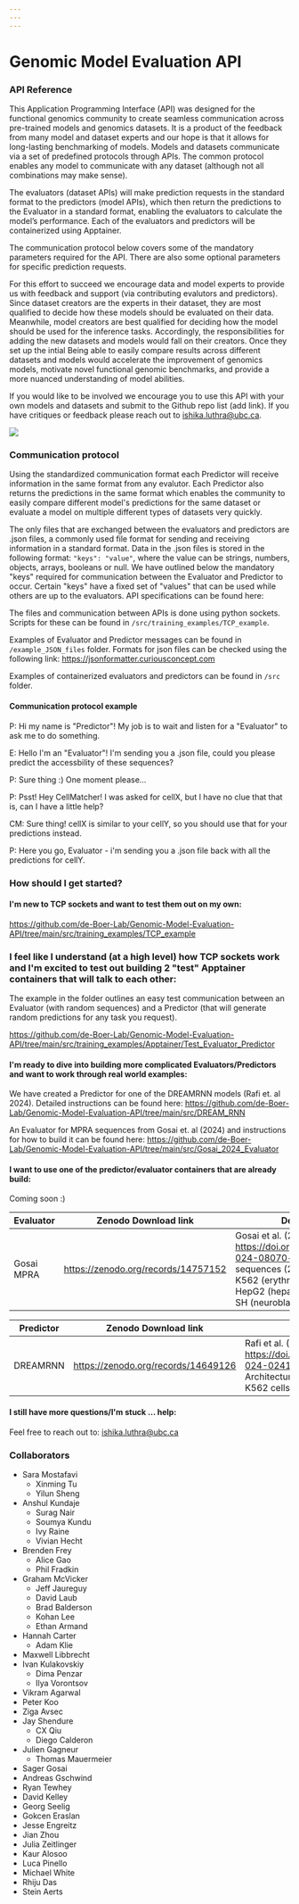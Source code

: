 ```yaml
---
---
---
```


# Genomic Model Evaluation API

### API Reference

This Application Programming Interface (API) was designed for the functional genomics community to create seamless communication across pre-trained models and genomics datasets. It is a product of the feedback from many model and dataset experts and our hope is that it allows for long-lasting benchmarking of models. Models and datasets communicate via a set of predefined protocols through APIs. The common protocol enables any model to communicate with any dataset (although not all combinations may make sense).

The evaluators (dataset APIs) will make prediction requests in the standard format to the predictors (model APIs), which then return the predictions to the Evaluator in a standard format, enabling the evaluators to calculate the model’s performance. Each of the evaluators and predictors will be containerized using Apptainer.

The communication protocol below covers some of the mandatory parameters required for the API. There are also some optional parameters for specific prediction requests. 

For this effort to succeed we encourage data and model experts to provide us with feedback and support (via contributing evalutors and predictors). Since dataset creators are the experts in their dataset, they are most qualified to decide how these models should be evaluated on their data. Meanwhile, model creators are best qualified for deciding how the model should be used for the inference tasks. Accordingly, the responsibilities for adding the new datasets and models would fall on their creators. Once they set up the intial Being able to easily compare results across different datasets and models would accelerate the improvement of genomics models, motivate novel functional genomic benchmarks, and provide a more nuanced understanding of model abilities.

If you would like to be involved we encourage you to use this API with your own models and datasets and submit to the Github repo list (add link). If you have critiques or feedback please reach out to [ishika.luthra\@ubc.ca](mailto:ishika.luthra@ubc.ca). 

![](./src/API_V2.png)

### Communication protocol

Using the standardized communication format each Predictor will receive information in the same format from any evalutor. Each Predictor also returns the predictions in the same format which enables the community to easily compare different model's predictions for the same dataset or evaluate a model on multiple different types of datasets very quickly. 

The only files that are exchanged between the evaluators and predictors are .json files, a commonly used file format for sending and receiving information in a standard format. Data in the .json files is stored in the following format: `"keys": "value"`, where the value can be strings, numbers, objects, arrays, booleans or null. We have outlined below the mandatory "keys" required for communication between the Evaluator and Predictor to occur. Certain "keys" have a fixed set of "values" that can be used while others are up to the evaluators. API specifications can be found here: 

The files and communication between APIs is done using python sockets. Scripts for these can be found in `/src/training_examples/TCP_example`.

Examples of Evaluator and Predictor messages can be found in `/example_JSON_files` folder. Formats for json files can be checked using the following link: https://jsonformatter.curiousconcept.com

Examples of containerized evaluators and predictors can be found in `/src` folder. 

#### Communication protocol example

P: Hi my name is "Predictor"! My job is to wait and listen for a "Evaluator" to ask me to do something.

E: Hello I'm an "Evaluator"! I'm sending you a .json file, could you please predict the accessbility of these sequences?

P: Sure thing :) One moment please...

P: Psst! Hey CellMatcher! I was asked for cellX, but I have no clue that that is, can I have a little help?

CM: Sure thing! cellX is similar to your cellY, so you should use that for your predictions instead. 

P: Here you go, Evaluator - i'm sending you a .json file back with all the predictions for cellY.

### How should I get started?

#### I'm new to TCP sockets and want to test them out on my own:

https://github.com/de-Boer-Lab/Genomic-Model-Evaluation-API/tree/main/src/training_examples/TCP_example

### I feel like I understand (at a high level) how TCP sockets work and I'm excited to test out building 2 "test" Apptainer containers that will talk to each other:

The example in the folder outlines an easy test communication between an Evaluator (with random sequences) and a Predictor (that will generate random predictions for any task you request). 

https://github.com/de-Boer-Lab/Genomic-Model-Evaluation-API/tree/main/src/training_examples/Apptainer/Test_Evaluator_Predictor

#### I'm ready to dive into building more complicated Evaluators/Predictors and want to work through real world examples:

We have created a Predictor for one of the DREAMRNN models (Rafi et. al 2024). Detailed instructions can be found here: https://github.com/de-Boer-Lab/Genomic-Model-Evaluation-API/tree/main/src/DREAM_RNN 

An Evaluator for MPRA sequences from Gosai et. al (2024) and instructions for how to build it can be found here: https://github.com/de-Boer-Lab/Genomic-Model-Evaluation-API/tree/main/src/Gosai_2024_Evaluator

#### I want to use one of the predictor/evaluator containers that are already build:

Coming soon :)

| Evaluator     | Zenodo Download link|Description |
| ----------- | ----------- | ----------- |
| Gosai MPRA      |https://zenodo.org/records/14757152       |  Gosai et al. (2024), https://doi.org/10.1038/s41586-024-08070-z : 776,474 sequences (200bp), measured in K562 (erythroid precursors), HepG2 (hepatocytes) and SK-N-SH (neuroblastoma) |


| Predictor     | Zenodo Download link | Description|
| ----------- | ----------- | ----------- |
| DREAMRNN      |https://zenodo.org/records/14649126       |  Rafi et al. (2024), https://doi.org/10.1038/s41587-024-02414-w : DREAMRNN Architecture trained on human K562 cells     |


#### I still have more questions/I'm stuck ... help:

Feel free to reach out to: ishika.luthra@ubc.ca

### Collaborators

* Sara Mostafavi
  + Xinming Tu
  + Yilun Sheng
* Anshul Kundaje
  + Surag Nair
  + Soumya Kundu
  + Ivy Raine
  + Vivian Hecht
* Brenden Frey
  + Alice Gao
  + Phil Fradkin
* Graham McVicker
  + Jeff Jaureguy
  + David Laub
  + Brad Balderson
  + Kohan Lee
  + Ethan Armand
* Hannah Carter
  + Adam Klie
* Maxwell Libbrecht
* Ivan Kulakovskiy
  + Dima Penzar
  + Ilya Vorontsov
* Vikram Agarwal
* Peter Koo
* Ziga Avsec
* Jay Shendure
  + CX Qiu
  + Diego Calderon
* Julien Gagneur
  + Thomas Mauermeier
* Sager Gosai
* Andreas Gschwind
* Ryan Tewhey
* David Kelley
* Georg Seelig
* Gokcen Eraslan
* Jesse Engreitz
* Jian Zhou
* Julia Zeitlinger
* Kaur Alosoo
* Luca Pinello
* Michael White
* Rhiju Das
* Stein Aerts

